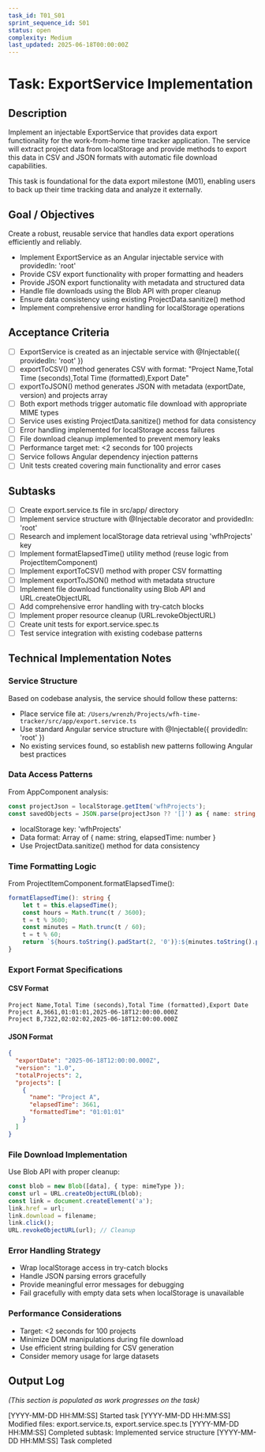 ```yaml
---
task_id: T01_S01
sprint_sequence_id: S01
status: open
complexity: Medium
last_updated: 2025-06-18T00:00:00Z
---
```


# Task: ExportService Implementation

## Description
Implement an injectable ExportService that provides data export functionality for the work-from-home time tracker application. The service will extract project data from localStorage and provide methods to export this data in CSV and JSON formats with automatic file download capabilities.

This task is foundational for the data export milestone (M01), enabling users to back up their time tracking data and analyze it externally.

## Goal / Objectives
Create a robust, reusable service that handles data export operations efficiently and reliably.
- Implement ExportService as an Angular injectable service with providedIn: 'root'
- Provide CSV export functionality with proper formatting and headers
- Provide JSON export functionality with metadata and structured data
- Handle file downloads using the Blob API with proper cleanup
- Ensure data consistency using existing ProjectData.sanitize() method
- Implement comprehensive error handling for localStorage operations

## Acceptance Criteria
- [ ] ExportService is created as an injectable service with @Injectable({ providedIn: 'root' })
- [ ] exportToCSV() method generates CSV with format: "Project Name,Total Time (seconds),Total Time (formatted),Export Date"
- [ ] exportToJSON() method generates JSON with metadata (exportDate, version) and projects array
- [ ] Both export methods trigger automatic file download with appropriate MIME types
- [ ] Service uses existing ProjectData.sanitize() method for data consistency
- [ ] Error handling implemented for localStorage access failures
- [ ] File download cleanup implemented to prevent memory leaks
- [ ] Performance target met: <2 seconds for 100 projects
- [ ] Service follows Angular dependency injection patterns
- [ ] Unit tests created covering main functionality and error cases

## Subtasks
- [ ] Create export.service.ts file in src/app/ directory
- [ ] Implement service structure with @Injectable decorator and providedIn: 'root'
- [ ] Research and implement localStorage data retrieval using 'wfhProjects' key
- [ ] Implement formatElapsedTime() utility method (reuse logic from ProjectItemComponent)
- [ ] Implement exportToCSV() method with proper CSV formatting
- [ ] Implement exportToJSON() method with metadata structure
- [ ] Implement file download functionality using Blob API and URL.createObjectURL
- [ ] Add comprehensive error handling with try-catch blocks
- [ ] Implement proper resource cleanup (URL.revokeObjectURL)
- [ ] Create unit tests for export.service.spec.ts
- [ ] Test service integration with existing codebase patterns

## Technical Implementation Notes

### Service Structure
Based on codebase analysis, the service should follow these patterns:
- Place service file at: `/Users/wrenzh/Projects/wfh-time-tracker/src/app/export.service.ts`
- Use standard Angular service structure with @Injectable({ providedIn: 'root' })
- No existing services found, so establish new patterns following Angular best practices

### Data Access Patterns
From AppComponent analysis:
```typescript
const projectJson = localStorage.getItem('wfhProjects');
const savedObjects = JSON.parse(projectJson ?? '[]') as { name: string, elapsedTime: number; }[];
```
- localStorage key: 'wfhProjects'
- Data format: Array of { name: string, elapsedTime: number }
- Use ProjectData.sanitize() method for data consistency

### Time Formatting Logic
From ProjectItemComponent.formatElapsedTime():
```typescript
formatElapsedTime(): string {
    let t = this.elapsedTime();
    const hours = Math.trunc(t / 3600);
    t = t % 3600;
    const minutes = Math.trunc(t / 60);
    t = t % 60;
    return `${hours.toString().padStart(2, '0')}:${minutes.toString().padStart(2, '0')}:${t.toString().padStart(2, '0')}`;
}
```

### Export Format Specifications

#### CSV Format
```
Project Name,Total Time (seconds),Total Time (formatted),Export Date
Project A,3661,01:01:01,2025-06-18T12:00:00.000Z
Project B,7322,02:02:02,2025-06-18T12:00:00.000Z
```

#### JSON Format
```json
{
  "exportDate": "2025-06-18T12:00:00.000Z",
  "version": "1.0",
  "totalProjects": 2,
  "projects": [
    {
      "name": "Project A",
      "elapsedTime": 3661,
      "formattedTime": "01:01:01"
    }
  ]
}
```

### File Download Implementation
Use Blob API with proper cleanup:
```typescript
const blob = new Blob([data], { type: mimeType });
const url = URL.createObjectURL(blob);
const link = document.createElement('a');
link.href = url;
link.download = filename;
link.click();
URL.revokeObjectURL(url); // Cleanup
```

### Error Handling Strategy
- Wrap localStorage access in try-catch blocks
- Handle JSON parsing errors gracefully
- Provide meaningful error messages for debugging
- Fail gracefully with empty data sets when localStorage is unavailable

### Performance Considerations
- Target: <2 seconds for 100 projects
- Minimize DOM manipulations during file download
- Use efficient string building for CSV generation
- Consider memory usage for large datasets

## Output Log
*(This section is populated as work progresses on the task)*

[YYYY-MM-DD HH:MM:SS] Started task
[YYYY-MM-DD HH:MM:SS] Modified files: export.service.ts, export.service.spec.ts
[YYYY-MM-DD HH:MM:SS] Completed subtask: Implemented service structure
[YYYY-MM-DD HH:MM:SS] Task completed